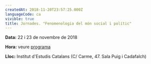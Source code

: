 ```yaml
---
createdAt: 2018-11-20T23:57:25.000Z
languageCode: ca
vivible: true
title: Jornades. "Fenomenologia del món social i polític"
---
```


**Data:** 22 i 23 de novembre de 2018

**Hora:** veure [programa](http://blogs.iec.cat/scf/wp-content/uploads/sites/11/2018/11/Jornada-Fenomenologia-nov_cat.pdf)

**Lloc:** Institut d'Estudis Catalans (C/ Carme, 47. Sala Puig i Cadafalch)

